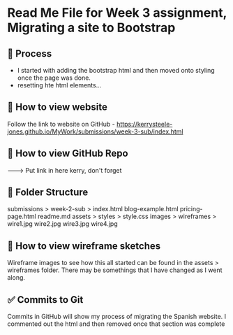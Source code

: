 # Read Me File for Week 3 assignment, Migrating a site to Bootstrap 

## 👀 Process
- I started with adding the bootstrap html and then moved onto styling once the page was done. 
- resetting hte html elements...



## 👀 How to view website

Follow the link to website on GitHub - https://kerrysteele-jones.github.io/MyWork/submissions/week-3-sub/index.html

## 👀 How to view GitHub Repo

---> Put link in here kerry, don't forget

## 📁 Folder Structure

submissions > 
            week-2-sub >
                        index.html
                        blog-example.html
                        pricing-page.html
                        readme.md
                        assets >
                                styles >
                                        style.css
                                images >
                                wireframes >
                                        wire1.jpg
                                         wire2.jpg
                                          wire3.jpg
                                           wire4.jpg

                        

## 👀 How to view wireframe sketches

Wireframe images to see how this all started can be found in the assets > wireframes folder.  There may be somethings that I have changed as I went along. 


## ✅ Commits to Git 
Commits in GitHub will show my process of migrating the Spanish website.  I commented out the html and then removed once that section was complete
